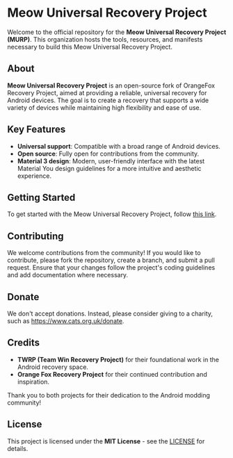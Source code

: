 # Meow Universal Recovery Project

Welcome to the official repository for the **Meow Universal Recovery Project (MURP)**. This organization hosts the tools, resources, and manifests necessary to build this Meow Universal Recovery Project.

## About

**Meow Universal Recovery Project** is an open-source fork of OrangeFox Recovery Project, aimed at providing a reliable, universal recovery for Android devices. The goal is to create a recovery that supports a wide variety of devices while maintaining high flexibility and ease of use.

## Key Features

- **Universal support**: Compatible with a broad range of Android devices.
- **Open source**: Fully open for contributions from the community.
- **Material 3 design**: Modern, user-friendly interface with the latest Material You design guidelines for a more intuitive and aesthetic experience.

## Getting Started

To get started with the Meow Universal Recovery Project, follow [this link](https://github.com/Meow-Universal-Recovery-Project/manifest).

## Contributing

We welcome contributions from the community! If you would like to contribute, please fork the repository, create a branch, and submit a pull request. Ensure that your changes follow the project's coding guidelines and add documentation where necessary.

## Donate

We don't accept donations. Instead, please consider giving to a charity, such as https://www.cats.org.uk/donate.

## Credits

- **TWRP (Team Win Recovery Project)** for their foundational work in the Android recovery space.
- **Orange Fox Recovery Project** for their continued contribution and inspiration.

Thank you to both projects for their dedication to the Android modding community!

## License

This project is licensed under the **MIT License** - see the [LICENSE](https://opensource.org/license/mit) for details.
